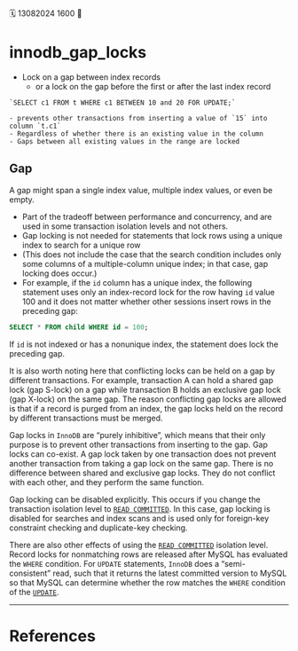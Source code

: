 🗓️ 13082024 1600
📎

# innodb_gap_locks

- Lock on a gap between index records
	- or a lock on the gap before the first or after the last index record
	
```ad-example
`SELECT c1 FROM t WHERE c1 BETWEEN 10 and 20 FOR UPDATE;` 

- prevents other transactions from inserting a value of `15` into column `t.c1`
- Regardless of whether there is an existing value in the column
- Gaps between all existing values in the range are locked

```

## Gap
A gap might span a single index value, multiple index values, or even be empty.

- Part of the tradeoff between performance and concurrency, and are used in some transaction isolation levels and not others.
- Gap locking is not needed for statements that lock rows using a unique index to search for a unique row
- (This does not include the case that the search condition includes only some columns of a multiple-column unique index; in that case, gap locking does occur.)
- For example, if the `id` column has a unique index, the following statement uses only an index-record lock for the row having `id` value 100 and it does not matter whether other sessions insert rows in the preceding gap:


```sql
SELECT * FROM child WHERE id = 100;
```

If `id` is not indexed or has a nonunique index, the statement does lock the preceding gap.

It is also worth noting here that conflicting locks can be held on a gap by different transactions. For example, transaction A can hold a shared gap lock (gap S-lock) on a gap while transaction B holds an exclusive gap lock (gap X-lock) on the same gap. The reason conflicting gap locks are allowed is that if a record is purged from an index, the gap locks held on the record by different transactions must be merged.

Gap locks in `InnoDB` are “purely inhibitive”, which means that their only purpose is to prevent other transactions from inserting to the gap. Gap locks can co-exist. A gap lock taken by one transaction does not prevent another transaction from taking a gap lock on the same gap. There is no difference between shared and exclusive gap locks. They do not conflict with each other, and they perform the same function.

Gap locking can be disabled explicitly. This occurs if you change the transaction isolation level to [`READ COMMITTED`](https://dev.mysql.com/doc/refman/8.4/en/innodb-transaction-isolation-levels.html#isolevel_read-committed). In this case, gap locking is disabled for searches and index scans and is used only for foreign-key constraint checking and duplicate-key checking.

There are also other effects of using the [`READ COMMITTED`](https://dev.mysql.com/doc/refman/8.4/en/innodb-transaction-isolation-levels.html#isolevel_read-committed) isolation level. Record locks for nonmatching rows are released after MySQL has evaluated the `WHERE` condition. For `UPDATE` statements, `InnoDB` does a “semi-consistent” read, such that it returns the latest committed version to MySQL so that MySQL can determine whether the row matches the `WHERE` condition of the [`UPDATE`](https://dev.mysql.com/doc/refman/8.4/en/update.html "15.2.17 UPDATE Statement").

---

# References
